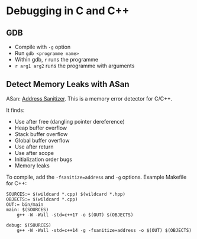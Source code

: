 Debugging in C and C++
======================

GDB
---
* Compile with `-g` option
* Run `gdb <programme name>`
* Within gdb, `r` runs the programme
* `r arg1 arg2` runs the programme with arguments

Detect Memory Leaks with ASan
-----------------------------
ASan: [Address Sanitizer][1]. This is a memory error detector for C/C++.

It finds:

* Use after free (dangling pointer dereference)
* Heap buffer overflow
* Stack buffer overflow
* Global buffer overflow
* Use after return
* Use after scope
* Initialization order bugs
* Memory leaks

To compile, add the `-fsanitize=address` and `-g` options. Example Makefile for C++: 

```
SOURCES:= $(wildcard *.cpp) $(wildcard *.hpp)
OBJECTS:= $(wildcard *.cpp)
OUT:= bin/main
main: $(SOURCES)
	g++ -W -Wall -std=c++17 -o $(OUT) $(OBJECTS)

debug: $(SOURCES)
	g++ -W -Wall -std=c++14 -g -fsanitize=address -o $(OUT) $(OBJECTS)
```

[1]: https://github.com/google/sanitizers/wiki/AddressSanitizer
